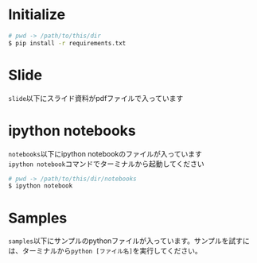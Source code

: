 # Initialize

```bash
# pwd -> /path/to/this/dir
$ pip install -r requirements.txt
```
# Slide
`slide`以下にスライド資料がpdfファイルで入っています
# ipython notebooks
`notebooks`以下にipython notebookのファイルが入っています  
`ipython notebook`コマンドでターミナルから起動してください

```bash
# pwd -> /path/to/this/dir/notebooks
$ ipython notebook
```

# Samples
`samples`以下にサンプルのpythonファイルが入っています。サンプルを試すには、ターミナルから`python [ファイル名]`を実行してください。
